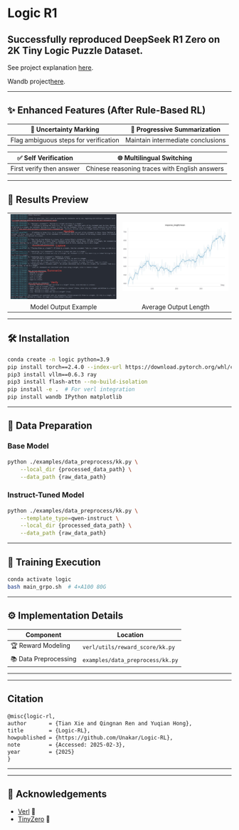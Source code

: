 
# Logic R1 

## Successfully reproduced DeepSeek R1 Zero on 2K Tiny Logic Puzzle Dataset.
See project explanation [here](https://evxpwrsfkdb.feishu.cn/docx/NokEdaMBmo6aqZxVdxkcSm2cnab?from=from_copylink).

Wandb project[here](https://wandb.ai/ustc_ai/GRPO_logic_KK/reports/GRPO-Zero--VmlldzoxMTIwOTYyNw?accessToken=gnbnl5mu5pwfww7gtwxymohg85w7d7vthvjvbl4w8yxg0a99vf1k22m11e61cvv8).

---

## ✨ Enhanced Features (After Rule-Based RL)

| 🚩 Uncertainty Marking | 📝 Progressive Summarization |
|------------------------|---------------------------|
| Flag ambiguous steps for verification | Maintain intermediate conclusions |

| ✅ Self Verification | 🌐 Multilingual Switching |
|-----------------------------|-------------------------------|
| First verify then  answer | Chinese reasoning traces with English answers |

---

## 📸 Results Preview

<table>
  <tr>
    <td align="center"><img src="response.png" width="400" alt="Model Output"></td>
    <td align="center"><img src="mean_length.png" width="400" alt="Output Length"></td>
  </tr>
  <tr>
    <td align="center">Model Output Example</td>
    <td align="center">Average Output Length</td>
  </tr>
</table>

---

## 🛠️ Installation

```bash
conda create -n logic python=3.9
pip install torch==2.4.0 --index-url https://download.pytorch.org/whl/cu121
pip3 install vllm==0.6.3 ray
pip3 install flash-attn --no-build-isolation
pip install -e .  # For verl integration
pip install wandb IPython matplotlib
```

---

## 📂 Data Preparation

### Base Model
```bash
python ./examples/data_preprocess/kk.py \
    --local_dir {processed_data_path} \
    --data_path {raw_data_path}
```

### Instruct-Tuned Model
```bash
python ./examples/data_preprocess/kk.py \
    --template_type=qwen-instruct \
    --local_dir {processed_data_path} \
    --data_path {raw_data_path}
```

---

## 🚀 Training Execution
```bash
conda activate logic
bash main_grpo.sh  # 4×A100 80G
```

---

## ⚙️ Implementation Details

| Component              | Location                          |
|------------------------|-----------------------------------|
| 🏆 Reward Modeling     | `verl/utils/reward_score/kk.py`   |
| 📚 Data Preprocessing   | `examples/data_preprocess/kk.py`  |

---

---

## Citation
```
@misc{logic-rl,
author       = {Tian Xie and Qingnan Ren and Yuqian Hong},
title        = {Logic-RL},
howpublished = {https://github.com/Unakar/Logic-RL},
note         = {Accessed: 2025-02-3},
year         = {2025}
}
```

---

---

## 🙏 Acknowledgements
- [Verl](https://github.com/volcengine/verl) 🔗
- [TinyZero](https://github.com/Jiayi-Pan/TinyZero) 🔗


